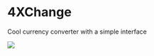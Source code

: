 # 4XChange
Cool currency converter with a simple interface

![](4XChange/4XChange-ver2-demo1.1.gif)

